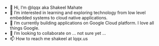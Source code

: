 - 👋 Hi, I’m @lqqx aka Shakeel Mahate
- 👀 I’m interested in learning and exploring technology from low level embedded systems to cloud native applications.
- 🌱 I’m currently building applications on Google Cloud platform. I love all things Google.
- 💞️ I’m looking to collaborate on ... not sure yet ...
- 📫 How to reach me shakeel at lqqx.us

<!---
lqqx/lqqx is a ✨ special ✨ repository because its `README.md` (this file) appears on your GitHub profile.
You can click the Preview link to take a look at your changes.
--->
